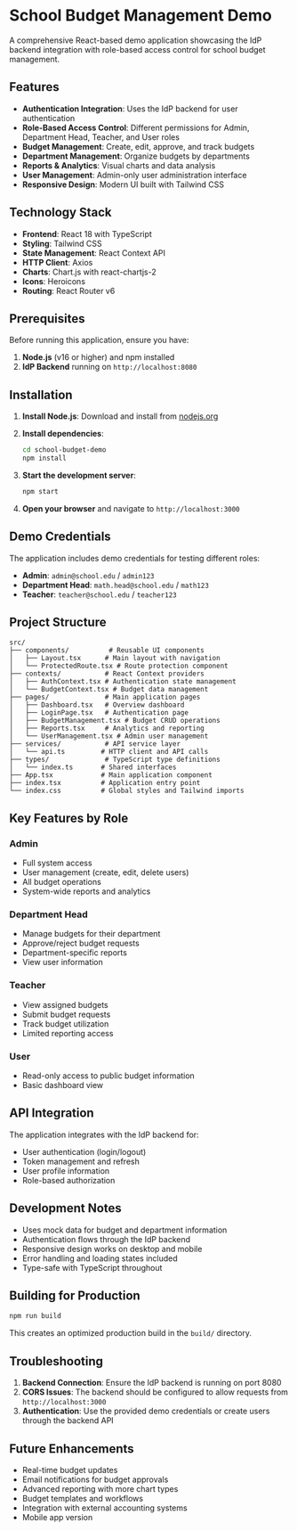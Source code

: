 # School Budget Management Demo

A comprehensive React-based demo application showcasing the IdP backend integration with role-based access control for school budget management.

## Features

- **Authentication Integration**: Uses the IdP backend for user authentication
- **Role-Based Access Control**: Different permissions for Admin, Department Head, Teacher, and User roles
- **Budget Management**: Create, edit, approve, and track budgets
- **Department Management**: Organize budgets by departments
- **Reports & Analytics**: Visual charts and data analysis
- **User Management**: Admin-only user administration interface
- **Responsive Design**: Modern UI built with Tailwind CSS

## Technology Stack

- **Frontend**: React 18 with TypeScript
- **Styling**: Tailwind CSS
- **State Management**: React Context API
- **HTTP Client**: Axios
- **Charts**: Chart.js with react-chartjs-2
- **Icons**: Heroicons
- **Routing**: React Router v6

## Prerequisites

Before running this application, ensure you have:

1. **Node.js** (v16 or higher) and npm installed
2. **IdP Backend** running on `http://localhost:8080`

## Installation

1. **Install Node.js**: Download and install from [nodejs.org](https://nodejs.org/)

2. **Install dependencies**:
   ```bash
   cd school-budget-demo
   npm install
   ```

3. **Start the development server**:
   ```bash
   npm start
   ```

4. **Open your browser** and navigate to `http://localhost:3000`

## Demo Credentials

The application includes demo credentials for testing different roles:

- **Admin**: `admin@school.edu` / `admin123`
- **Department Head**: `math.head@school.edu` / `math123`
- **Teacher**: `teacher@school.edu` / `teacher123`

## Project Structure

```
src/
├── components/          # Reusable UI components
│   ├── Layout.tsx      # Main layout with navigation
│   └── ProtectedRoute.tsx # Route protection component
├── contexts/           # React Context providers
│   ├── AuthContext.tsx # Authentication state management
│   └── BudgetContext.tsx # Budget data management
├── pages/              # Main application pages
│   ├── Dashboard.tsx   # Overview dashboard
│   ├── LoginPage.tsx   # Authentication page
│   ├── BudgetManagement.tsx # Budget CRUD operations
│   ├── Reports.tsx     # Analytics and reporting
│   └── UserManagement.tsx # Admin user management
├── services/           # API service layer
│   └── api.ts         # HTTP client and API calls
├── types/              # TypeScript type definitions
│   └── index.ts       # Shared interfaces
├── App.tsx            # Main application component
├── index.tsx          # Application entry point
└── index.css          # Global styles and Tailwind imports
```

## Key Features by Role

### Admin
- Full system access
- User management (create, edit, delete users)
- All budget operations
- System-wide reports and analytics

### Department Head
- Manage budgets for their department
- Approve/reject budget requests
- Department-specific reports
- View user information

### Teacher
- View assigned budgets
- Submit budget requests
- Track budget utilization
- Limited reporting access

### User
- Read-only access to public budget information
- Basic dashboard view

## API Integration

The application integrates with the IdP backend for:

- User authentication (login/logout)
- Token management and refresh
- User profile information
- Role-based authorization

## Development Notes

- Uses mock data for budget and department information
- Authentication flows through the IdP backend
- Responsive design works on desktop and mobile
- Error handling and loading states included
- Type-safe with TypeScript throughout

## Building for Production

```bash
npm run build
```

This creates an optimized production build in the `build/` directory.

## Troubleshooting

1. **Backend Connection**: Ensure the IdP backend is running on port 8080
2. **CORS Issues**: The backend should be configured to allow requests from `http://localhost:3000`
3. **Authentication**: Use the provided demo credentials or create users through the backend API

## Future Enhancements

- Real-time budget updates
- Email notifications for budget approvals
- Advanced reporting with more chart types
- Budget templates and workflows
- Integration with external accounting systems
- Mobile app version
